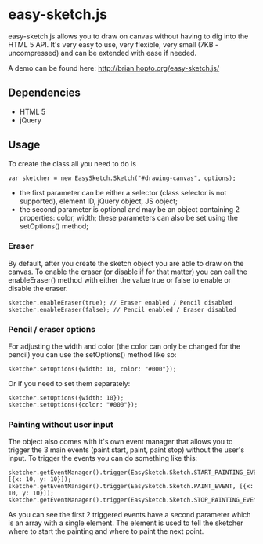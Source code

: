 easy-sketch.js
===================

easy-sketch.js allows you to draw on canvas without having to dig into the HTML 5 API. It's very easy to use, very flexible, very small (7KB - uncompressed) and can be extended with ease if needed.

A demo can be found here: http://brian.hopto.org/easy-sketch.js/


Dependencies
-------------------
- HTML 5
- jQuery


Usage
-------------------

To create the class all you need to do is

    var sketcher = new EasySketch.Sketch("#drawing-canvas", options);


- the first parameter can be either a selector (class selector is not supported), element ID, jQuery object, JS object;
- the second parameter is optional and may be an object containing 2 properties: color, width; these parameters can also be set using the setOptions() method;


### Eraser


By default, after you create the sketch object you are able to draw on the canvas. To enable the eraser (or disable if for that matter) you can call the enableEraser() method with either the value true or false to enable or disable the eraser.

    sketcher.enableEraser(true); // Eraser enabled / Pencil disabled
    sketcher.enableEraser(false); // Pencil enabled / Eraser disabled
    

### Pencil / eraser options

For adjusting the width and color (the color can only be changed for the pencil) you can use the setOptions() method like so:

    sketcher.setOptions({width: 10, color: "#000"});
    
Or if you need to set them separately:

    sketcher.setOptions({width: 10});
    sketcher.setOptions({color: "#000"});
    

### Painting without user input

The object also comes with it's own event manager that allows you to trigger the 3 main events (paint start, paint, paint stop) without the user's input. To trigger the events you can do something like this:

    sketcher.getEventManager().trigger(EasySketch.Sketch.START_PAINTING_EVENT, [{x: 10, y: 10}]);
    sketcher.getEventManager().trigger(EasySketch.Sketch.PAINT_EVENT, [{x: 10, y: 10}]);
    sketcher.getEventManager().trigger(EasySketch.Sketch.STOP_PAINTING_EVENT);
    
As you can see the first 2 triggered events have a second parameter which is an array with a single element. The element is used to tell the sketcher where to start the painting and where to paint the next point.

